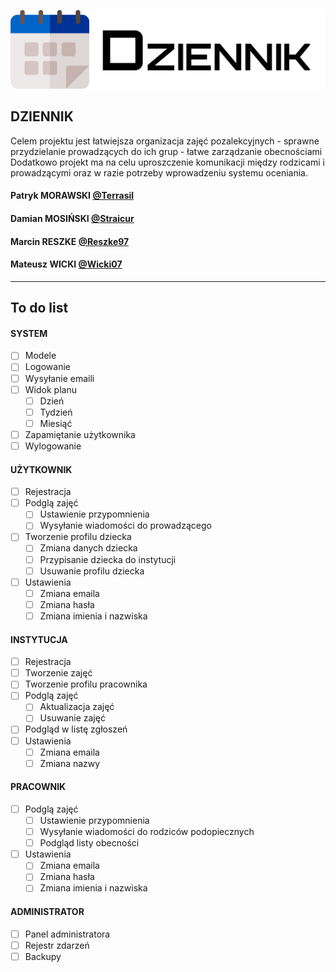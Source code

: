 ![logo](aplikacja/src/img/logo.png)

## DZIENNIK
Celem projektu jest łatwiejsza organizacja zajęć pozalekcyjnych - sprawne przydzielanie prowadzących do ich grup - łatwe zarządzanie obecnościami Dodatkowo projekt ma na celu uproszczenie komunikacji między rodzicami i prowadzącymi oraz w razie potrzeby wprowadzeniu systemu oceniania.
#### Patryk MORAWSKI [@Terrasil](https://github.com/Terrasil)
#### Damian MOSIŃSKI [@Straicur](https://github.com/Straicur)
#### Marcin RESZKE [@Reszke97](https://github.com/Reszke97)
#### Mateusz WICKI [@Wicki07](https://github.com/Wicki07)


---


## To do list
#### **SYSTEM**
- [ ] Modele
- [ ] Logowanie
- [ ] Wysyłanie emaili
- [ ] Widok planu
  - [ ] Dzień
  - [ ] Tydzień
  - [ ] Miesiąć
- [ ] Zapamiętanie użytkownika
- [ ] Wylogowanie
#### **UŻYTKOWNIK**
- [ ] Rejestracja
- [ ] Podglą zajęć
  - [ ] Ustawienie przypomnienia
  - [ ] Wysyłanie wiadomości do prowadzącego
- [ ] Tworzenie profilu dziecka
  - [ ] Zmiana danych dziecka
  - [ ] Przypisanie dziecka do instytucji
  - [ ] Usuwanie profilu dziecka
- [ ] Ustawienia
  - [ ] Zmiana emaila
  - [ ] Zmiana hasła
  - [ ] Zmiana imienia i nazwiska
#### **INSTYTUCJA**
- [ ] Rejestracja
- [ ] Tworzenie zajęć
- [ ] Tworzenie profilu pracownika
- [ ] Podglą zajęć
  - [ ] Aktualizacja zajęć
  - [ ] Usuwanie zajęć
- [ ] Podgląd w listę zgłoszeń
- [ ] Ustawienia
  - [ ] Zmiana emaila
  - [ ] Zmiana nazwy
#### **PRACOWNIK**
- [ ] Podglą zajęć
  - [ ] Ustawienie przypomnienia
  - [ ] Wysyłanie wiadomości do rodziców podopiecznych
  - [ ] Podgląd listy obecności
- [ ] Ustawienia
  - [ ] Zmiana emaila
  - [ ] Zmiana hasła
  - [ ] Zmiana imienia i nazwiska
#### **ADMINISTRATOR**
- [ ] Panel administratora
- [ ] Rejestr zdarzeń
- [ ] Backupy
